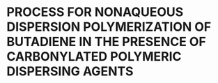 # PROCESS FOR NONAQUEOUS DISPERSION POLYMERIZATION OF BUTADIENE IN THE PRESENCE OF CARBONYLATED POLYMERIC DISPERSING AGENTS